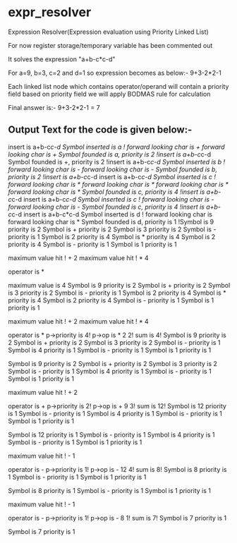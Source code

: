 # expr_resolver
Expression Resolver(Expression evaluation using Priority Linked List)
 
 For now register storage/temporary variable has been commented out

It solves the expression "a+b-c*c-d"

 For a=9, b=3, c=2 and d=1 so expression becomes as below:-
9+3-2*2-1

Each linked list node which contains operator/operand will contain a priority field
based on priority field we will apply BODMAS rule for calculation

Final answer is:-
9+3-2*2-1 = 7


Output Text for the code is given below:-
----------------------------------------
insert is a+b-c*c-d
Symbol inserted is a
 ! forward looking char is +
 forward looking char is +
Symbol founded is a, priority is 2
 !insert is a+b-c*c-d
Symbol founded is +, priority is 2
 !insert is a+b-c*c-d
Symbol inserted is b
 ! forward looking char is -
 forward looking char is -
Symbol founded is b, priority is 2
 !insert is a+b-c*c-d
insert is a+b-c*c-d
Symbol inserted is c
 ! forward looking char is *
 forward looking char is *
 forward looking char is *
 forward looking char is *
Symbol founded is c, priority is 4
 !insert is a+b-c*c-d
insert is a+b-c*c-d
Symbol inserted is c
 ! forward looking char is -
 forward looking char is -
Symbol founded is c, priority is 4
 !insert is a+b-c*c-d
insert is a+b-c*c-d
Symbol inserted is d
 ! forward looking char is 
 forward looking char is *
Symbol founded is d, priority is 1
 !Symbol is 9 priority is 2
Symbol is + priority is 2
Symbol is 3 priority is 2
Symbol is - priority is 1
Symbol is 2 priority is 4
Symbol is * priority is 4
Symbol is 2 priority is 4
Symbol is - priority is 1
Symbol is 1 priority is 1

maximum value hit ! + 2
maximum value hit ! * 4

operator is *

maximum value is 4
Symbol is 9 priority is 2
Symbol is + priority is 2
Symbol is 3 priority is 2
Symbol is - priority is 1
Symbol is 2 priority is 4
Symbol is * priority is 4
Symbol is 2 priority is 4
Symbol is - priority is 1
Symbol is 1 priority is 1

maximum value hit ! + 2
maximum value hit ! * 4

operator is *
p->priority is 4!
p->op is * 2 2!
sum is 4!
Symbol is 9 priority is 2
Symbol is + priority is 2
Symbol is 3 priority is 2
Symbol is - priority is 1
Symbol is 4 priority is 1
Symbol is - priority is 1
Symbol is 1 priority is 1

Symbol is 9 priority is 2
Symbol is + priority is 2
Symbol is 3 priority is 2
Symbol is - priority is 1
Symbol is 4 priority is 1
Symbol is - priority is 1
Symbol is 1 priority is 1

maximum value hit ! + 2

operator is +
p->priority is 2!
p->op is + 9 3!
sum is 12!
Symbol is 12 priority is 1
Symbol is - priority is 1
Symbol is 4 priority is 1
Symbol is - priority is 1
Symbol is 1 priority is 1

Symbol is 12 priority is 1
Symbol is - priority is 1
Symbol is 4 priority is 1
Symbol is - priority is 1
Symbol is 1 priority is 1

maximum value hit ! - 1

operator is -
p->priority is 1!
p->op is - 12 4!
sum is 8!
Symbol is 8 priority is 1
Symbol is - priority is 1
Symbol is 1 priority is 1

Symbol is 8 priority is 1
Symbol is - priority is 1
Symbol is 1 priority is 1

maximum value hit ! - 1

operator is -
p->priority is 1!
p->op is - 8 1!
sum is 7!
Symbol is 7 priority is 1

Symbol is 7 priority is 1

